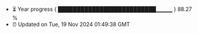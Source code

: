 - ⏳ Year progress { ██████████████████████████▁▁▁▁ } 88.27 %
- ⏰ Updated on Tue, 19 Nov 2024 01:49:38 GMT


